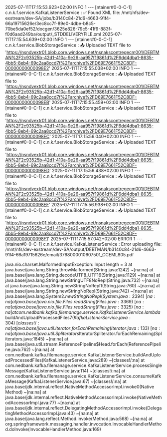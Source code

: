2025-07-11T17:15:53.923+02:00  INFO 1 --- [ntainer#0-0-C-1] c.n.k.f.service.KafkaListenerService     : ✅ Found XML file: /mnt/nfs/dev-exstream/dev-SA/jobs/b3140c84-21d6-4663-91f4-66a19715626e/3ec8cc7f-89e0-4dbe-b8c5-70be5da0ef52/docgen/3625e826-79c5-41f9-883f-f0d6aad249ba/output/_STDDELIVERYFILE.xml
2025-07-11T17:15:54.639+02:00  INFO 1 --- [ntainer#0-0-C-1] c.n.k.f.service.BlobStorageService       : 📤 Uploaded TEXT file to 'https://nsndvextr01.blob.core.windows.net/nsnakscontregecm001/DEBTMAN%2F2c93525b-42d1-410a-9e26-aa957f19861d%2F6dd4dba1-8635-4bb5-8eb4-69c2aa8ccd7f%2Farchive%2FD69E7661F52C8DF-00000000000098E2'
2025-07-11T17:15:55.038+02:00  INFO 1 --- [ntainer#0-0-C-1] c.n.k.f.service.BlobStorageService       : 📤 Uploaded TEXT file to 'https://nsndvextr01.blob.core.windows.net/nsnakscontregecm001/DEBTMAN%2F2c93525b-42d1-410a-9e26-aa957f19861d%2F6dd4dba1-8635-4bb5-8eb4-69c2aa8ccd7f%2Farchive%2FD69E7661F52C8DF-00000000000098EB'
2025-07-11T17:15:55.459+02:00  INFO 1 --- [ntainer#0-0-C-1] c.n.k.f.service.BlobStorageService       : 📤 Uploaded TEXT file to 'https://nsndvextr01.blob.core.windows.net/nsnakscontregecm001/DEBTMAN%2F2c93525b-42d1-410a-9e26-aa957f19861d%2F6dd4dba1-8635-4bb5-8eb4-69c2aa8ccd7f%2Farchive%2FD69E7661F52C8DF-00000000000098EC'
2025-07-11T17:15:56.040+02:00  INFO 1 --- [ntainer#0-0-C-1] c.n.k.f.service.BlobStorageService       : 📤 Uploaded TEXT file to 'https://nsndvextr01.blob.core.windows.net/nsnakscontregecm001/DEBTMAN%2F2c93525b-42d1-410a-9e26-aa957f19861d%2F6dd4dba1-8635-4bb5-8eb4-69c2aa8ccd7f%2Farchive%2FD69E7661F52C8DF-00000000000098ED'
2025-07-11T17:15:56.438+02:00  INFO 1 --- [ntainer#0-0-C-1] c.n.k.f.service.BlobStorageService       : 📤 Uploaded TEXT file to 'https://nsndvextr01.blob.core.windows.net/nsnakscontregecm001/DEBTMAN%2F2c93525b-42d1-410a-9e26-aa957f19861d%2F6dd4dba1-8635-4bb5-8eb4-69c2aa8ccd7f%2Farchive%2FD69E7661F52C8DF-00000000000098EF'
2025-07-11T17:15:56.938+02:00  INFO 1 --- [ntainer#0-0-C-1] c.n.k.f.service.BlobStorageService       : 📤 Uploaded TEXT file to 'https://nsndvextr01.blob.core.windows.net/nsnakscontregecm001/DEBTMAN%2F2c93525b-42d1-410a-9e26-aa957f19861d%2F6dd4dba1-8635-4bb5-8eb4-69c2aa8ccd7f%2Farchive%2FD69E7661F52C8DF-00000000000098F1'
2025-07-11T17:15:57.042+02:00 ERROR 1 --- [ntainer#0-0-C-1] c.n.k.f.service.KafkaListenerService     : Error uploading file: /mnt/nfs/dev-exstream/dev-SA/output/DEBTMAN/b3140c84-21d6-4663-91f4-66a19715626e/email/3768000010607501_CCEML805.pdf

java.nio.charset.MalformedInputException: Input length = 3
	at java.base/java.lang.String.throwMalformed(String.java:1242) ~[na:na]
	at java.base/java.lang.String.decodeUTF8_UTF16(String.java:1129) ~[na:na]
	at java.base/java.lang.String.newStringUTF8NoRepl(String.java:732) ~[na:na]
	at java.base/java.lang.String.newStringNoRepl1(String.java:760) ~[na:na]
	at java.base/java.lang.String.newStringNoRepl(String.java:742) ~[na:na]
	at java.base/java.lang.System$2.newStringNoRepl(System.java:2394) ~[na:na]
	at java.base/java.nio.file.Files.readString(Files.java:3369) ~[na:na]
	at java.base/java.nio.file.Files.readString(Files.java:3325) ~[na:na]
	at com.nedbank.kafka.filemanage.service.KafkaListenerService.lambda$buildAndUploadProcessedFiles$7(KafkaListenerService.java:304) ~[classes!/:na]
	at java.base/java.util.Iterator.forEachRemaining(Iterator.java:133) ~[na:na]
	at java.base/java.util.Spliterators$IteratorSpliterator.forEachRemaining(Spliterators.java:1845) ~[na:na]
	at java.base/java.util.stream.ReferencePipeline$Head.forEach(ReferencePipeline.java:762) ~[na:na]
	at com.nedbank.kafka.filemanage.service.KafkaListenerService.buildAndUploadProcessedFiles(KafkaListenerService.java:289) ~[classes!/:na]
	at com.nedbank.kafka.filemanage.service.KafkaListenerService.processSingleMessage(KafkaListenerService.java:114) ~[classes!/:na]
	at com.nedbank.kafka.filemanage.service.KafkaListenerService.consumeKafkaMessage(KafkaListenerService.java:67) ~[classes!/:na]
	at java.base/jdk.internal.reflect.NativeMethodAccessorImpl.invoke0(Native Method) ~[na:na]
	at java.base/jdk.internal.reflect.NativeMethodAccessorImpl.invoke(NativeMethodAccessorImpl.java:77) ~[na:na]
	at java.base/jdk.internal.reflect.DelegatingMethodAccessorImpl.invoke(DelegatingMethodAccessorImpl.java:43) ~[na:na]
	at java.base/java.lang.reflect.Method.invoke(Method.java:568) ~[na:na]
	at org.springframework.messaging.handler.invocation.InvocableHandlerMethod.doInvoke(InvocableHandlerMethod.java:169)
